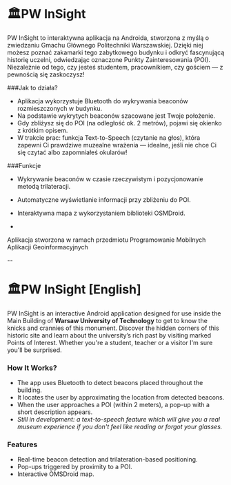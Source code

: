 # 🏛️PW InSight
PW InSight to interaktywna aplikacja na Androida, stworzona z myślą o zwiedzaniu Gmachu Głównego Politechniki Warszawskiej. Dzięki niej możesz poznać zakamarki tego zabytkowego budynku i odkryć fascynującą historię uczelni, odwiedzając oznaczone Punkty Zainteresowania (POI). Niezależnie od tego, czy jesteś studentem, pracownikiem, czy gościem — z pewnością się zaskoczysz!

###Jak to działa?
- Aplikacja wykorzystuje Bluetooth do wykrywania beaconów rozmieszczonych w budynku.
- Na podstawie wykrytych beaconów szacowane jest Twoje położenie.
- Gdy zbliżysz się do POI (na odległość ok. 2 metrów), pojawi się okienko z krótkim opisem.
- W trakcie prac: funkcja Text-to-Speech (czytanie na głos), która zapewni Ci prawdziwe muzealne wrażenia — idealne, jeśli nie chce Ci się czytać albo zapomniałeś okularów!

###Funkcje
- Wykrywanie beaconów w czasie rzeczywistym i pozycjonowanie metodą trilateracji.
- Automatyczne wyświetlanie informacji przy zbliżeniu do POI.
- Interaktywna mapa z wykorzystaniem biblioteki OSMDroid.

-
Aplikacja stworzona w ramach przedmiotu Programowanie Mobilnych Aplikacji Geoinformacyjnych

--
# 🏛️PW InSight [English]
PW InSight is an interactive Android application designed for use inside the Main Building of **Warsaw University of Technology** to get to know the knicks and crannies of this monument. Discover the hidden corners of this historic site and learn about the university’s rich past by visiting marked Points of Interest. Whether you're a student, teacher or a visitor I'm sure you'll be surprised.

### How It Works?
- The app uses Bluetooth to detect beacons placed throughout the building.
- It locates the user by approximating the location from detected beacons.
-  When the user approaches a POI (within 2 meters), a pop-up with a short description appears.
- *Still in development: a text-to-speech feature which will give you a real museum experience if you don't feel like reading or forgot your glasses.*

### Features
- Real-time beacon detection and trilateration-based positioning.
- Pop-ups triggered by proximity to a POI.
-  Interactive OMSDroid map.

  
